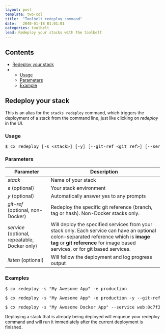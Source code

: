 ```yaml
---
layout: post
template: two-col
title:  "Toolbelt redeploy command"
date:   2040-01-18 01:01:01
categories: toolbelt
lead: Redeploy your stacks with the toolbelt
---
```


<h2>Contents</h2>
<ul class="page-toc">
<li><a href="#redeploy">Redeploy your stack</a></li>
    <li>
        <ul>
            <li><a href="#usage-redeploy">Usage</a></li>
            <li><a href="#params-redeploy">Parameters</a></li>            
            <li><a href="#example-redeploy">Example</a></li>
        </ul>
    </li>   
</ul>

<h2 id="redeploy">Redeploy your stack</h2>

This is an alias for the `stacks redeploy` command, which triggers the deployment of a stack from the command line, just like clicking on <i>redeploy</i> in the UI.

<h3 id="usage-redeploy">Usage</h3>

<pre class="prettyprint">
$ cx redeploy [-s &lt;stack&gt;] [-y] [--git-ref &lt;git_ref&gt;] [--service &lt;service&gt;] [--service &lt;service&gt;] [--service &lt;service&gt;]
</pre>

<h3 id="params-redeploy">Parameters</h3>
<table class='table table-bordered table-striped table-small'>
    <thead>
        <tr>
            <th align="center">Parameter</th>
            <th align="center">Description</th>
        </tr>
    </thead>
    <tbody>
        <tr>
            <td><i>stack</i></td>
            <td>Name of your stack</td>
        </tr>
        <tr>
        	<td><i>e</i> (optional)</td>
        	<td>Your stack environment</td>
        </tr>
        <tr>
            <td><i>y</i> (optional)</td>
            <td>Automatically answer yes to any prompts</td>
        </tr>
        <tr>
            <td><i>git-ref</i> (optional, non-Docker)</td>
            <td>Redeploy the specific git reference (branch, tag or hash). Non-Docker stacks only.</td>
        </tr>
        <tr>
            <td><i>service</i> (optional, repeatable, Docker only)</td>
            <td>Will deploy the specified services from your stack only. Each service can have an optional colon-separated reference which is <b>image tag</b> or <b>git reference</b> for image based services, or for git based services.</td>
        </tr>
        <tr>
            <td><i>listen</i> (optional)</td>
            <td>Will follow the deployment and log progress output</td>
        </tr>
    </tbody>
</table>

<h3 id="example-redeploy">Examples</h3>

<pre class="prettyprint">
$ cx redeploy -s "My Awesome App" -e production
</pre>
<pre class="prettyprint">
$ cx redeploy -s "My Awesome App" -e production -y --git-ref my_git_ref_value
</pre>
<pre class="prettyprint">
$ cx redeploy -s "My Awesome Docker App" --service web:8c7f3d393162f88b8b9493f6babec574b03ca957 --service api:latest
</pre>

Deploying a stack that is already being deployed will enqueue your redeploy command and will run it immediately after the current deployment is finished.